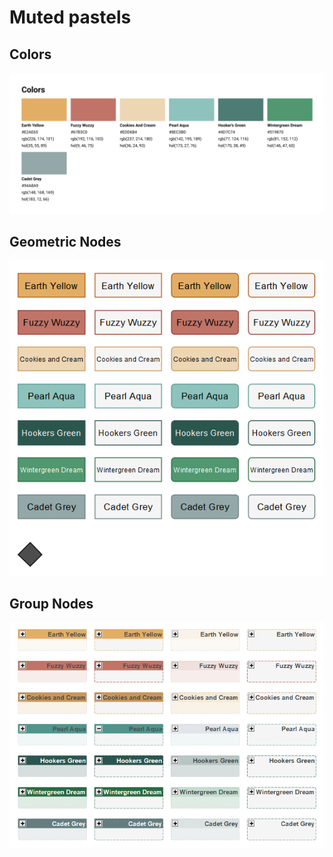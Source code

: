 # Muted pastels

## Colors

![colors](./assets/Colors.png)

## Geometric Nodes

![geometric nodes](./assets/GeometricNodes.png)

## Group Nodes

![group nodes](./assets/GroupNodes.png)